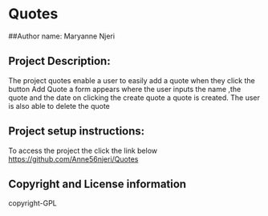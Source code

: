 # Quotes
##Author name:
Maryanne Njeri



## Project Description:
The project quotes enable a user to easily add a quote when they click the button Add Quote a form appears where the user inputs the name ,the quote and the date on clicking the create quote a quote is created.
The user is also able to delete the quote


## Project setup instructions:
To access the project the click the link below
https://github.com/Anne56njeri/Quotes



## Copyright and License information
copyright-GPL
